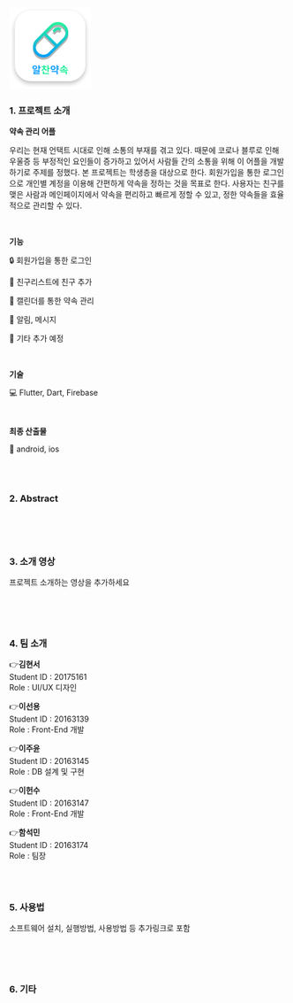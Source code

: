 ![img2](./img2.png)

### 1. 프로젝트 소개

  **약속 관리 어플**

우리는 현재 언택트 시대로 인해 소통의 부재를 겪고 있다. 때문에 코로나 블루로 인해 우울증 등 부정적인 요인들이 증가하고 있어서 사람들 간의 소통을 위해 이 어플을 개발하기로 주제를 정했다. 본 프로젝트는 학생층을 대상으로 한다. 회원가입을 통한 로그인으로 개인별 계정을 이용해 간편하게 약속을 정하는 것을 목표로 한다. 사용자는 친구를 맺은 사람과 메인페이지에서 약속을 편리하고 빠르게 정할 수 있고, 정한 약속들을 효율적으로 관리할 수 있다.

<br>

**기능** 

🔒 회원가입을 통한 로그인

👫 친구리스트에 친구 추가

📆 캘린더를 통한 약속 관리

🔔 알림, 메시지

📌 기타 추가 예정

<br>

**기술**

💻 Flutter, Dart, Firebase

<br>

**최종 산출물**

📱 android, ios

<br>
<br>

### 2. Abstract<br>

<br>
<br>
<br>

### 3. 소개 영상

프로젝트 소개하는 영상을 추가하세요

<br>
<br>
<br>

### 4. 팀 소개

👉**김현서**   
   Student ID : 20175161   
   Role : UI/UX 디자인
  <br>   

👉**이선용**<br>
Student ID : 20163139 <br>
Role : Front-End 개발
   <br>

👉**이주윤**<br>
Student ID : 20163145 <br>
Role : DB 설계 및 구현
   <br>

👉**이헌수** <br>
Student ID : 20163147 <br>
Role : Front-End 개발
   <br>    

👉**함석민** <br>
Student ID : 20163174 <br>
Role : 팀장

   <br>
   <br>

### 5. 사용법

소프트웨어 설치, 실행방법, 사용방법 등 추가링크로 포함


<br>
<br>
<br>

### 6. 기타


